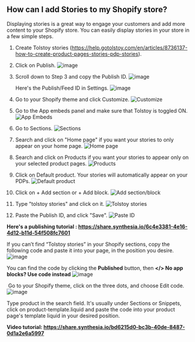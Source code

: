 ## How can I add Stories to my Shopify store?

Displaying stories is a great way to engage your customers and add more content to your Shopify store. You can easily display stories in your store in a few simple steps.

1. Create Tolstoy stories (https://help.gotolstoy.com/en/articles/8736137-how-to-create-product-pages-stories-pdp-stories).
2. Click on Publish. 
   ![image](https://github.com/GoTolstoy/tolstoy-toly-kb/assets/159800692/0eba6163-4bed-4a97-94fb-58a10dc03a0f)

3. Scroll down to Step 3 and copy the Publish ID. 
   ![image](https://github.com/GoTolstoy/tolstoy-toly-kb/assets/159800692/7a68052e-027d-415d-a2cc-0167e09e8069)

   Here's the Publish/Feed ID in Settings.
   ![image](https://github.com/GoTolstoy/tolstoy-toly-kb/assets/159800692/632b8002-6e1d-4f78-8fe9-e7fb71bb5ca3)

4. Go to your Shopify theme and click Customize. 
   ![Customize](https://downloads.intercomcdn.com/i/o/686518798/4f2913b8b5c88aa190370be4/image.png)
5. Go to the App embeds panel and make sure that Tolstoy is toggled ON. 
   ![App Embeds](https://downloads.intercomcdn.com/i/o/887799255/335746afa54580b2e7adb349/image.png)
6. Go to Sections. 
   ![Sections](https://downloads.intercomcdn.com/i/o/840859757/3b597b0bdd9893f11a9a9629/9c80cd78-e34a-455e-86b3-efc0a74457b4)
7. Search and click on "Home page" if you want your stories to only appear on your home page. 
   ![Home page](https://tolstoy-2c549356d0c0.intercom-attachments-1.com/i/o/686531724/7a757332907d005d0e2d6377/35cb81f8-55dd-40b2-8c1c-bcf82926a984.png)
8. Search and click on Products if you want your stories to appear only on your selected product pages. 
   ![Products](https://tolstoy-2c549356d0c0.intercom-attachments-1.com/i/o/686531733/fbdbf515325bc69be1dea0cd/d9ce0a5f-6702-4e33-a412-96b88495456c.png)
9. Click on Default product. Your stories will automatically appear on your PDPs. 
   ![Default product](https://tolstoy-2c549356d0c0.intercom-attachments-1.com/i/o/686531740/0b520f542fa89d4b06d576e5/77ea5b88-9406-4d01-9a53-f95269eda6a9.png)
10. Click on + Add section or + Add block. 
    ![Add section/block](https://tolstoy-2c549356d0c0.intercom-attachments-1.com/i/o/686531747/186e2bd7ea564f84e22a2715/45f4ff53-dff4-4891-8886-4aab8446d6b6.png)
11. Type "tolstoy stories" and click on it. 
    ![Tolstoy stories](https://tolstoy-2c549356d0c0.intercom-attachments-1.com/i/o/686531755/3681a57dfd212559a383bef7/987afdf1-d221-44e4-858c-7b0a43419575.png)
12. Paste the Publish ID, and click "Save". 
    ![Paste ID](https://tolstoy-2c549356d0c0.intercom-attachments-1.com/i/o/686531761/1f3504c82cabcc4e3fd5a6da/147918f2-0366-4be9-a3b2-ddd8ff3eec8b.png)

**Here's a publishing tutorial : https://share.synthesia.io/6c4e3381-4e16-4d12-b11d-54f508fc7601**

If you can’t find “Tolstoy stories” in your Shopify sections, copy the following code and paste it into your page, in the position you desire.
![image](https://github.com/GoTolstoy/tolstoy-toly-kb/assets/159800692/0b72978d-dd77-48d6-adbd-41397966645f)


You can find the code by clicking the **Published** button, then  **</> No app blocks? Use code instead**
![image](https://github.com/GoTolstoy/tolstoy-toly-kb/assets/159800692/52c78c81-1109-4e60-ad3f-8c07361edca3)

​
Go to your Shopify theme, click on the three dots, and choose Edit code. 
![image](https://github.com/GoTolstoy/tolstoy-toly-kb/assets/159800692/3f761b2a-ba1d-4932-b227-32393542a0d3)


Type product in the search field. It's usually under Sections or Snippets, click on product-template.liquid and paste the code into your product page's template liquid in your desired position.

**Video tutorial: https://share.synthesia.io/bd6215d0-bc3b-40de-8487-0d1a2e6a5997**
